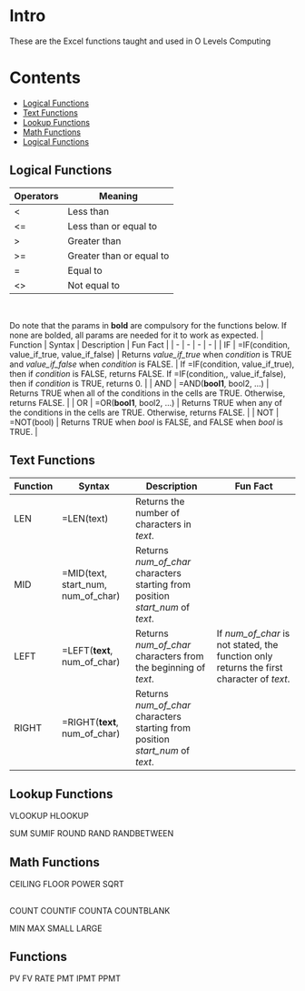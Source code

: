 # Intro
These are the Excel functions taught and used in O Levels Computing

# Contents
- [Logical Functions](#logical)
- [Text Functions](#text)
- [Lookup Functions](#lookup)
- [Math Functions](#math)
- [Logical Functions](#logical)



<a name="logical"></a>
## Logical Functions

| Operators | Meaning |
| - | - |
| < | Less than |
| <= | Less than or equal to |
| > | Greater than |
| >= | Greater than or equal to |
| = | Equal to |
| <> | Not equal to |
<br>

Do note that the params in **bold** are compulsory for the functions below. If none are bolded, all params are needed for it to work as expected.
| Function | Syntax | Description | Fun Fact |
| - | - | - | - |
| IF | =IF(condition, value_if_true, value_if_false) | Returns _value_if_true_ when _condition_ is TRUE and _value_if_false_ when _condition_ is FALSE. | If =IF(condition, value_if_true), then if _condition_ is FALSE, returns FALSE. If =IF(condition,, value_if_false), then if _condition_ is TRUE, returns 0. |
| AND | =AND(**bool1**, bool2, ...) | Returns TRUE when all of the conditions in the cells are TRUE. Otherwise, returns FALSE. |
| OR | =OR(**bool1**, bool2, ...) | Returns TRUE when any of the conditions in the cells are TRUE. Otherwise, returns FALSE. |
| NOT | =NOT(bool) | Returns TRUE when _bool_ is FALSE, and FALSE when _bool_ is TRUE. |
<br>

<a name="text"></a>
## Text Functions
| Function | Syntax | Description | Fun Fact |
| - | - | - | - |
| LEN | =LEN(text) | Returns the number of characters in _text_. | 
| MID | =MID(text, start_num, num_of_char) | Returns _num_of_char_ characters starting from position _start_num_ of _text_. | 
| LEFT | =LEFT(**text**, num_of_char) | Returns _num_of_char_ characters from the beginning of _text_. | If _num_of_char_ is not stated, the function only returns the first character of _text_.
| RIGHT | =RIGHT(**text**, num_of_char) | Returns _num_of_char_ characters starting from position _start_num_ of _text_. | 


<a name="lookup"></a>
## Lookup Functions
VLOOKUP
HLOOKUP

SUM 
SUMIF
ROUND
RAND
RANDBETWEEN

<a name="math"></a>
## Math Functions
CEILING
FLOOR
POWER
SQRT

<a name="history"></a>
## 
COUNT
COUNTIF
COUNTA
COUNTBLANK

MIN
MAX
SMALL
LARGE

<a name="history"></a>
## Functions
PV
FV
RATE
PMT
IPMT
PPMT

